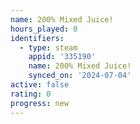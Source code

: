 ```yaml
---
name: 200% Mixed Juice!
hours_played: 0
identifiers:
  - type: steam
    appid: '335190'
    name: 200% Mixed Juice!
    synced_on: '2024-07-04'
active: false
rating: 0
progress: new
---
```


